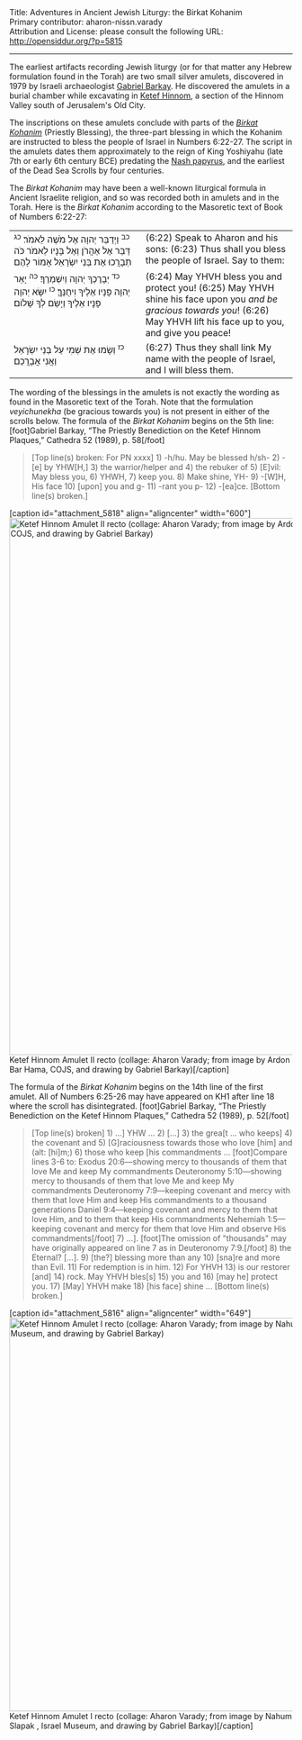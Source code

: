 <html>
<head></head>
<body>
Title: Adventures in Ancient Jewish Liturgy: the Birkat Kohanim<br />
Primary contributor: aharon-nissn.varady<br />
Attribution and License: please consult the following URL: <a href="http://opensiddur.org/?p=5815">http://opensiddur.org/?p=5815</a>
<p />
<hr />

The earliest artifacts recording Jewish liturgy (or for that matter any Hebrew formulation found in the Torah) are two small silver amulets, discovered in 1979 by Israeli archaeologist <a href="http://en.wikipedia.org/wiki/Gabriel_Barkay">Gabriel Barkay</a>. He discovered the amulets in a burial chamber while excavating in <a href="http://en.wikipedia.org/wiki/Ketef_Hinnom">Ketef Hinnom</a>, a section of the Hinnom Valley south of Jerusalem's Old City.

The inscriptions on these amulets conclude with parts of the <em><a href="http://en.wikipedia.org/wiki/Priestly_blessing">Birkat Kohanim</a></em> (Priestly Blessing), the three-part blessing in which the Kohanim are instructed to bless the people of Israel in Numbers 6:22-27. The script in the amulets dates them approximately to the reign of King Yoshiyahu (late 7th or early 6th century BCE) predating the <a href="https://opensiddur.org/2011/01/adventures-in-ancient-jewish-liturgy-the-ten-commandments-and-the-shma-in-the-nash-papyrus/">Nash papyrus</a>, and the earliest of the Dead Sea Scrolls by four centuries.

The <em>Birkat Kohanim</em> may have been a well-known liturgical formula in Ancient Israelite religion, and so was recorded both in amulets and in the Torah. Here is the <em>Birkat Kohanim</em> according to the Masoretic text of Book of Numbers 6:22-27:
<table style="margin-left: auto;margin-right: auto;">
<tbody>
<tr>
<td style="vertical-align: top;" width="46%">
<div class="liturgy"><span lang="he">
<sup>כב</sup> וַיְדַבֵּר יְהוָה אֶל מֹשֶׁה לֵּאמֹר׃
<sup>כג</sup> דַּבֵּר אֶל אַהֲרֹן וְאֶל בָּנָיו לֵאמֹר כֹּה תְבָרֲכוּ אֶת בְּנֵי יִשְׂרָאֵל אָמוֹר לָהֶם׃
</span></div></td>
<td style="vertical-align: top;" width="53%">
<div class="english">(6:22) Speak to Aharon and his sons:
(6:23) Thus shall you bless the people of Israel. Say to them:</div></td>
</tr>   <tr>
<td style="vertical-align: top;" width="46%">
<div class="liturgy"><span lang="he">
<sup>כד</sup> יְבָרֶכְךָ יְהוָה וְיִשְׁמְרֶךָ׃
<sup>כה</sup> יָאֵר יְהוָה פָּנָיו אֵלֶיךָ וִיחֻנֶּךָּ׃
<sup>כו</sup> יִשָּׂא יְהוָה פָּנָיו אֵלֶיךָ וְיָשֵׂם לְךָ שָׁלוֹם׃
</span></div></td>
<td style="vertical-align: top;" width="53%">
<div class="english">(6:24) May YHVH bless you and protect you!
(6:25) May YHVH shine his face upon you <em>and be gracious towards you</em>!
(6:26) May YHVH lift his face up to you, and give you peace!</div></td>
</tr>   <tr>
<td style="vertical-align: top;" width="46%">
<div class="liturgy"><span lang="he">
<sup>כז</sup> וְשָׂמוּ אֶת שְׁמִי עַל בְּנֵי יִשְׂרָאֵל וַאֲנִי אֲבָרֲכֵם׃
</span></div></td>
<td style="vertical-align: top;" width="53%">
<div class="english">(6:27) Thus they shall link My name with the people of Israel, and I will bless them.</div></td>
</tr>
</tbody></table>
The wording of the blessings in the amulets is not exactly the wording as found in the Masoretic text of the Torah. Note that the formulation <em>veyichunekha</em> (be gracious towards you) is not present in either of the scrolls below. The formula of the <em>Birkat Kohanim</em> begins on the 5th line:[foot]Gabriel Barkay, “The Priestly Benediction on the Ketef Hinnom Plaques,” Cathedra 52 (1989), p. 58[/foot]
<blockquote>[Top line(s) broken: For PN xxxx]
1) -h/hu. May be blessed h/sh-
2) -[e] by YHW[H,]
3) the warrior/helper and
4) the rebuker of
5) [E]vil: May bless you,
6) YHWH,
7) keep you.
8) Make shine, YH-
9) -[W]H, His face
10) [upon] you and g-
11) -rant you p-
12) -[ea]ce.
[Bottom line(s) broken.]</blockquote>
[caption id="attachment_5818" align="aligncenter" width="600"]<a href="https://opensiddur.org/wp-content/uploads/2013/01/Ketef-Hinnom-Amulet-II-recto.png"><img class="size-full wp-image-5818" src="https://opensiddur.org/wp-content/uploads/2013/01/Ketef-Hinnom-Amulet-II-recto.png" alt="Ketef Hinnom Amulet II recto (collage: Aharon Varady; from image by Ardon Bar Hama, COJS, and drawing by Gabriel Barkay)" width="600" height="954" /></a> Ketef Hinnom Amulet II recto (collage: Aharon Varady; from image by Ardon Bar Hama, COJS, and drawing by Gabriel Barkay)[/caption]

The formula of the <em>Birkat Kohanim</em> begins on the 14th line of the first amulet. All of Numbers 6:25-26 may have appeared on KH1 after line 18 where the scroll has disintegrated. [foot]Gabriel Barkay, “The Priestly Benediction on the Ketef Hinnom Plaques,” Cathedra 52 (1989), p. 52[/foot]
<blockquote>[Top line(s) broken]
1) ...] YHW ...
2) [...]
3) the grea[t ... who keeps]
4) the covenant and
5) [G]raciousness towards those who love [him] and (alt: [hi]m;)
6) those who keep [his commandments ... [foot]Compare lines 3-6 to:
Exodus 20:6—showing mercy to thousands of them that love Me and keep My commandments
Deuteronomy 5:10—showing mercy to thousands of them that love Me and keep My commandments
Deuteronomy 7:9—keeping covenant and mercy with them that love Him and keep His commandments to a thousand generations
Daniel 9:4—keeping covenant and mercy to them that love Him, and to them that keep His commandments
Nehemiah 1:5—keeping covenant and mercy for them that love Him and observe His commandments[/foot]
7) ...]. [foot]The omission of "thousands" may have originally appeared on line 7 as in Deuteronomy 7:9.[/foot]
8) the Eternal? [...].
9) [the?] blessing more than any
10) [sna]re and more than Evil.
11) For redemption is in him.
12) For YHVH
13) is our restorer [and]
14) rock. May YHVH bles[s]
15) you and
16) [may he] protect you.
17) [May] YHVH make
18) [his face] shine ...
[Bottom line(s) broken.]</blockquote>
[caption id="attachment_5816" align="aligncenter" width="649"]<a href="https://opensiddur.org/wp-content/uploads/2013/01/Ketef-Hinnom-Amulet-I-recto.png"><img class="size-full wp-image-5816" src="https://opensiddur.org/wp-content/uploads/2013/01/Ketef-Hinnom-Amulet-I-recto.png" alt="Ketef Hinnom Amulet I recto (collage: Aharon Varady; from image by Nahum Slapak , Israel Museum, and drawing by Gabriel Barkay)" width="649" height="699" /></a> Ketef Hinnom Amulet I recto (collage: Aharon Varady; from image by Nahum Slapak , Israel Museum, and drawing by Gabriel Barkay)[/caption]
</body>
</html>